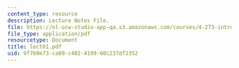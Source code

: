 ```yaml
---
content_type: resource
description: Lecture Notes File.
file: https://ol-ocw-studio-app-qa.s3.amazonaws.com/courses/4-273-introduction-to-design-inquiry-fall-2004/9f760e73ca09c402419960c237df2352_lect01.pdf
file_type: application/pdf
resourcetype: Document
title: lect01.pdf
uid: 9f760e73-ca09-c402-4199-60c237df2352
---
```

